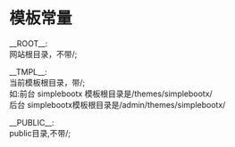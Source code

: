 # 模板常量

\_\_ROOT\_\_:  
网站根目录，不带/;

\_\_TMPL\_\_:  
当前模板根目录，带/;  
如:前台 simplebootx 模板根目录是/themes/simplebootx/  
后台 simplebootx模板根目录是/admin/themes/simplebootx/


\_\_PUBLIC\_\_:  
public目录,不带/;